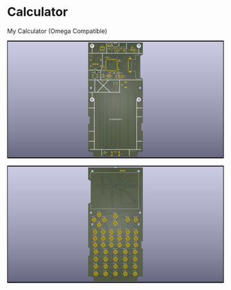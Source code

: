 # Calculator
My Calculator (Omega Compatible)


![Render1](https://github.com/Leviathan3DPrinting/Calculator/blob/66039fde11985c52798cb7a1b06181e6e02db7b6/Numworks_Calculator.jpg)

![Render2](https://github.com/Leviathan3DPrinting/Calculator/blob/66039fde11985c52798cb7a1b06181e6e02db7b6/Numworks_Calculator1.jpg)